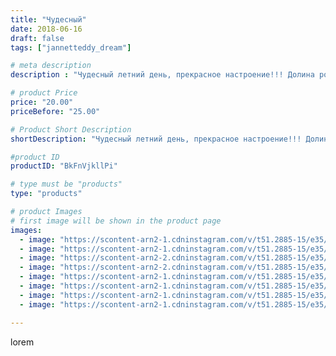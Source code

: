 ```yaml
---
title: "Чудесный"
date: 2018-06-16
draft: false
tags: ["jannetteddy_dream"]

# meta description
description : "Чудесный летний день, прекрасное настроение!!! Долина роз, Кисловодск//- обожаю😍🌹🌹🌹 #любимаясемья #долинароз #лето #кисловодск #яжелаювсемсчастья"

# product Price
price: "20.00"
priceBefore: "25.00"

# Product Short Description
shortDescription: "Чудесный летний день, прекрасное настроение!!! Долина роз, Кисловодск//- обожаю😍🌹🌹🌹 #любимаясемья #долинароз #лето #кисловодск #яжелаювсемсчастья"

#product ID
productID: "BkFnVjkllPi"

# type must be "products"
type: "products"

# product Images
# first image will be shown in the product page
images:
  - image: "https://scontent-arn2-1.cdninstagram.com/v/t51.2885-15/e35/34878905_251775225373276_8200826094174076928_n.jpg?_nc_ht=scontent-arn2-1.cdninstagram.com&_nc_cat=104&_nc_ohc=00pztGmGpnUAX_tCytf&se=7&tp=1&oh=bc4f7be8aaa60f6528f0ea0356b2bf75&oe=605AD3C3&ig_cache_key=MTgwMzAxOTk4MTU4MTk0OTcyNw%3D%3D.2"
  - image: "https://scontent-arn2-1.cdninstagram.com/v/t51.2885-15/e35/34664551_287611145138602_952473319318224896_n.jpg?_nc_ht=scontent-arn2-1.cdninstagram.com&_nc_cat=110&_nc_ohc=yFnNRAPOGzAAX8srVUs&se=7&tp=1&oh=f1c22e928410660ee68b764d17962dba&oe=605CF49D&ig_cache_key=MTgwMzAyMDAwMTMyMDMxNjIyMQ%3D%3D.2"
  - image: "https://scontent-arn2-2.cdninstagram.com/v/t51.2885-15/e35/33962059_1756903007722320_1875183533182418944_n.jpg?_nc_ht=scontent-arn2-2.cdninstagram.com&_nc_cat=100&_nc_ohc=JdacKcQ02AIAX_2Lr3E&se=7&tp=1&oh=4a30db6811b82fb7cea84289eaea08ad&oe=605D4809&ig_cache_key=MTgwMzAxOTg0NzI1NDk1NzMwNw%3D%3D.2"
  - image: "https://scontent-arn2-2.cdninstagram.com/v/t51.2885-15/e35/34983699_846859475517420_4009174670271053824_n.jpg?_nc_ht=scontent-arn2-2.cdninstagram.com&_nc_cat=100&_nc_ohc=iFsNXSmrXtkAX-B5dis&se=7&tp=1&oh=fbcc16280428ce23b242ef03850a8111&oe=605D0116&ig_cache_key=MTgwMzAxOTk1OTk4OTQ2NTYxMw%3D%3D.2"
  - image: "https://scontent-arn2-1.cdninstagram.com/v/t51.2885-15/e35/34499147_217973662149515_7125922103563386880_n.jpg?_nc_ht=scontent-arn2-1.cdninstagram.com&_nc_cat=111&_nc_ohc=FB2cRc2bIMIAX86NV0K&se=7&tp=1&oh=430fadce2e610a71a3f2d054ab7ed20a&oe=605CFF79&ig_cache_key=MTgwMzAxOTYzMjA0NTI1NDMwOA%3D%3D.2"
  - image: "https://scontent-arn2-1.cdninstagram.com/v/t51.2885-15/e35/34186475_210723859537694_6864048575907627008_n.jpg?_nc_ht=scontent-arn2-1.cdninstagram.com&_nc_cat=102&_nc_ohc=qeObl7hBpcQAX_4p3gL&se=7&tp=1&oh=8714303ddaf0f0f16c6fda1e88ad3540&oe=605DCB94&ig_cache_key=MTgwMzAxOTkwMDg5MTc1MjE0MQ%3D%3D.2"
  - image: "https://scontent-arn2-1.cdninstagram.com/v/t51.2885-15/e35/35459478_181284355891530_4561913609529065472_n.jpg?_nc_ht=scontent-arn2-1.cdninstagram.com&_nc_cat=106&_nc_ohc=Hc1J0Xc2vFYAX8ayeuT&se=7&tp=1&oh=eaece981c39a201df639c7250e78e81f&oe=605B200C&ig_cache_key=MTgwMzAyMDIxMzIzMzIxMDA2Nw%3D%3D.2"
  - image: "https://scontent-arn2-1.cdninstagram.com/v/t51.2885-15/e35/34397982_625980624448051_5634084334492188672_n.jpg?_nc_ht=scontent-arn2-1.cdninstagram.com&_nc_cat=107&_nc_ohc=bcpnay7IUD4AX9T_RxO&se=7&tp=1&oh=959587967759ee0faf1126e99fa8432e&oe=605A2AE2&ig_cache_key=MTgwMzAyMDIxMzAzMjA0NDI2Mw%3D%3D.2"

---
```

lorem
